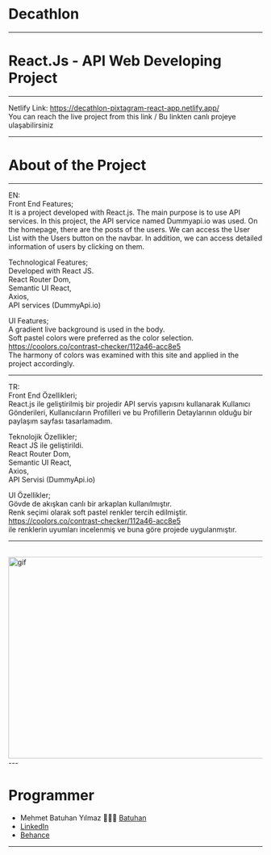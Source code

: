 # Decathlon 
---
# React.Js - API Web Developing Project
---
Netlify Link: https://decathlon-pixtagram-react-app.netlify.app/ <br/>
You can reach the live project from this link / Bu linkten canlı projeye ulaşabilirsiniz

---
# About of the Project
---
EN: <br/>
Front End Features; <br/>
It is a project developed with React.js. The main purpose is to use API services. In this project, the API service named Dummyapi.io was used. On the homepage, there are the posts of the users. We can access the User List with the Users button on the navbar. In addition, we can access detailed information of users by clicking on them.

Technological Features; <br/>
Developed with React JS. <br/>
React Router Dom, <br/>
Semantic UI React, <br/>
Axios, <br/>
API services (DummyApi.io) <br/>


UI Features; <br/>
A gradient live background is used in the body. <br/>
Soft pastel colors were preferred as the color selection. <br/>
https://coolors.co/contrast-checker/112a46-acc8e5 <br/>The harmony of colors was examined with this site and applied in the project accordingly.

---

TR: <br/>
Front End Özellikleri; <br/>
React.js ile geliştirilmiş bir projedir API servis yapısını kullanarak Kullanıcı Gönderileri, Kullanıcıların Profilleri ve bu Profillerin Detaylarının olduğu bir paylaşım sayfası tasarlamadım.

Teknolojik Özellikler; <br/>
React JS ile geliştirildi. <br/>
React Router Dom, <br/>
Semantic UI React, <br/>
Axios, <br/>
API Servisi (DummyApi.io) <br/>


UI Özellikler; <br/>
Gövde de akışkan canlı bir arkaplan kullanılmıştır. <br/>
Renk seçimi olarak soft pastel renkler tercih edilmiştir. <br/>
https://coolors.co/contrast-checker/112a46-acc8e5 <br/> ile renklerin uyumları incelenmiş ve buna göre projede uygulanmıştır.

---
<br/>
<img alt="gif" src="./" 
        style="float: left; width:650px; height:400px;" /> 
---



# Programmer
- Mehmet Batuhan Yılmaz 👨🏻‍💻 [Batuhan](https://github.com/mehmetbatuhanyilmaz)
- [LinkedIn](https://www.linkedin.com/in/mehmetbatuhanyilmaz1996/)
- [Behance](https://www.behance.net/mehmetbatuhanyilmaz)
---
